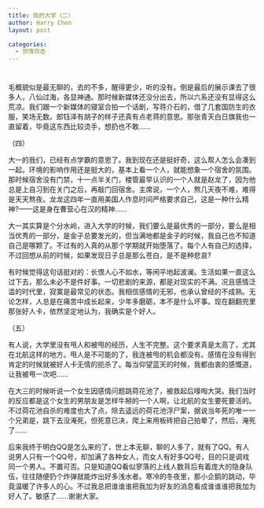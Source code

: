 ```yaml
---
title: 我的大学（二）
author: Harry Chen
layout: post

categories:
  - 世情百态
---
```

# 

毛概貌似是最无聊的，去的不多，醒得更少，听的没有。倒是最后的展示课去了很多人，八仙过海，各显神通。那时候新媒体还没分出去，所以六系还没有显得这么荒凉。我们跟一个新媒体的寝室合拍一个话剧，写蒋介石的，借了几套国防生的衣服，笑场无数。郎钰泽有胡子的样子还真有点老蒋的意思。那张青天白日旗我也一直留着，毕竟这东西比较烫手，想扔也不敢……

（四）

大一的我们，已经有点学霸的意思了。我到现在还是挺好奇，这么帮人怎么会凑到一起。环境的影响作用还是挺大的，基本上看一个人，就能想象一个宿舍的氛围。那时候宿舍没有门禁，十一点半关门，楼管最早认识的一个人就是赵龙了，因为他总是上自习到在关门之后，再敲门回宿舍。主席说，一个人，熬几天夜不难，难得是天天熬夜。龙龙这四年一直用美国人作息时间严格要求自己，这是一种什么精神?——这是身在曹营心在汉的精神……

大一其实算是个分水岭，进入大学的时候，我们要么是最优秀的一部分，要么是相当优秀的一部分，是金子总要发光的，但当满地都是金子的时候，我自己也不知道自己是哪颗了。不过有的人真的从那个学期就开始堕落了。每个人有自己的选择，不过回想从前的时候，如果发现日子总是那么苍白，是不是种悲哀?

有时候觉得这句话挺对的：长恨人心不如水，等闲平地起波澜。生活如果一直这么过下去，那么未必不是件好事。一切悲剧的来源，都是对现实的不满。况且感情泛滥的时代里，寂寞是最常见的状态。我相信感情的无邪，也承认曾经的不成熟。无论怎样，人总是在痛苦中成长起来，少年多磨砺，本不是什么坏事。现在翻翻兜里那张好人卡，依然坚定地认为，我确实是个好人。

（五）

有人说，大学里没有甩人和被甩的经历，人生不完整。这个要求真是太高了，尤其在北航这样的地方。甩人是不可能的了，我连被甩的机会都没有。感情在没有得到肯定的时候就被好人卡无情的扼杀了。每当仰望蓝天的时候，我都由衷的感慨道，让我被甩一次吧……

在大三的时候听说一个女生因感情问题跳荷花池了，被救起后嚎啕大哭。我们当时的反应都是这个女生的男朋友是怎样牛掰的一个人啊，让北航的女生要死要活的。不过荷花池自杀的难度也大了点，除去遥远的荷花池浮尸案，据说当年死的唯一一个兄弟是，跳下去没淹死，但死意已决，爬上来用板砖把自己拍晕了，然后，淹死了……

后来我终于明白QQ是怎么来的了，世上本无聊，聊的人多了，就有了QQ。有人说男人只有一个QQ号，却加满了各种女人，而女人有好多QQ号，目的只是调戏同一个男人。不置可否。只是知道QQ看似寥落的上线人数背后有着庞大的隐身队伍，往往随便扔个炸弹就能炸出好多浅水者。寒冷的冬夜里，那小企鹅的跳动，毕竟温暖了许多人的心。不过我总把谁谁谁把我加为好友的消息看成谁谁谁把我加为好人了。敏感了……谢谢大家。
